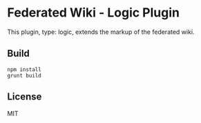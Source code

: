 # Federated Wiki - Logic Plugin

This plugin, type: logic, extends the markup of the federated wiki.

## Build

    npm install
    grunt build

## License

MIT

